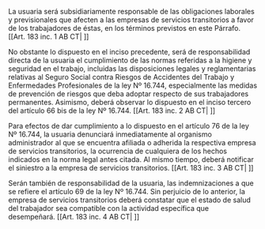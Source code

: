 La usuaria será subsidiariamente responsable de las obligaciones laborales y previsionales que afecten a las empresas de servicios transitorios a favor de los trabajadores de éstas, en los términos previstos en este Párrafo. [[Art. 183 inc. 1 AB CT| ]]

No obstante lo dispuesto en el inciso precedente, será de responsabilidad directa de la usuaria el cumplimiento de las normas referidas a la higiene y seguridad en el trabajo, incluidas las disposiciones legales y reglamentarias relativas al Seguro Social contra Riesgos de Accidentes del Trabajo y Enfermedades Profesionales de la ley Nº 16.744, especialmente las medidas de prevención de riesgos que deba adoptar respecto de sus trabajadores permanentes. Asimismo, deberá observar lo dispuesto en el inciso tercero del artículo 66 bis de la ley Nº 16.744. [[Art. 183 inc. 2 AB CT| ]]

Para efectos de dar cumplimiento a lo dispuesto en el artículo 76 de la ley Nº 16.744, la usuaria denunciará inmediatamente al organismo administrador al que se encuentra afiliada o adherida la respectiva empresa de servicios transitorios, la ocurrencia de cualquiera de los hechos indicados en la norma legal antes citada. Al mismo tiempo, deberá notificar el siniestro a la empresa de servicios transitorios. [[Art. 183 inc. 3 AB CT| ]]

Serán también de responsabilidad de la usuaria, las indemnizaciones a que se refiere el artículo 69 de la ley Nº 16.744. Sin perjuicio de lo anterior, la empresa de servicios transitorios deberá constatar que el estado de salud del trabajador sea compatible con la actividad específica que desempeñará. [[Art. 183 inc. 4 AB CT| ]]
